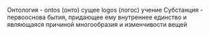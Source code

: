 Онтология - ontos (онто) сущее  logos (логос) учение
Субстанция - первооснова бытия, придающее ему внутреннее единство и являющаяся причиной многообразия и изменчивости вещей
